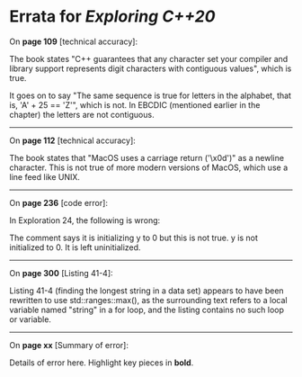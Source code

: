 # Errata for *Exploring C++20*

On **page 109** [technical accuracy]:
 
The book states "C++ guarantees that any character set your compiler and library support represents digit characters with contiguous values", which is true.

It goes on to say "The same sequence is true for letters in the alphabet, that is, 'A' + 25 == 'Z'", which is not.  In EBCDIC (mentioned earlier in the chapter) the letters are not contiguous.

***

On **page 112** [technical accuracy]:
 
The book states that "MacOS uses a carriage return ('\x0d')" as a newline character.  This is not true of more modern versions of MacOS, which use a line feed like UNIX.

***

On **page 236** [code error]:
 
In Exploration 24, the following is wrong:

The comment says it is initializing y to 0 but this is not true. y is not initialized to 0. It is left uninitialized.

***

On **page 300** [Listing 41-4]:
 
Listing 41-4 (finding the longest string in a data set) appears to have been rewritten to use std::ranges::max(), as the surrounding text refers to a local variable named "string" in a for loop, and the listing contains no such loop or variable.

***
On **page xx** [Summary of error]:
 
Details of error here. Highlight key pieces in **bold**.


